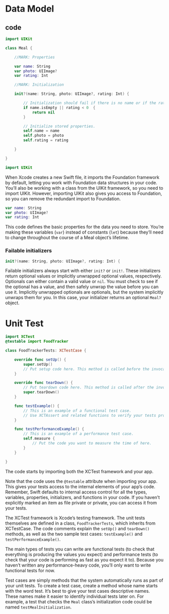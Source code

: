 # Data Model
## code
```swift
import UIKit

class Meal {

    //MARK: Properties

    var name: String
    var photo: UIImage?
    var rating: Int

    //MARK: Initialization

    init?(name: String, photo: UIImage?, rating: Int) {

        // Initialization should fail if there is no name or if the rating is negative.
        if name.isEmpty || rating < 0  {
            return nil
        }

        // Initialize stored properties.
        self.name = name
        self.photo = photo
        self.rating = rating

    }

}
```


```swift
import UIKit
```

When Xcode creates a new Swift file, it imports the Foundation framework by default, letting you work with Foundation data structures in your code. You’ll also be working with a class from the UIKit framework, so you need to import UIKit. However, importing UIKit also gives you access to Foundation, so you can remove the redundant import to Foundation.

```swift
var name: String
var photo: UIImage?
var rating: Int
```

This code defines the basic properties for the data you need to store. You’re making these variables (`var`) instead of constants (`let`) because they’ll need to change throughout the course of a Meal object’s lifetime.

### Failable initializers

```swift
init?(name: String, photo: UIImage?, rating: Int) {
```

Failable initializers always start with either `init?` or `init!`. These initializers return optional values or implicitly unwrapped optional values, respectively. Optionals can either contain a valid value or `nil`. You must check to see if the optional has a value, and then safely unwrap the value before you can use it. Implicitly unwrapped optionals are optionals, but the system implicitly unwraps them for you.
In this case, your initializer returns an optional `Meal?` object.

# Unit Test

```swift
import XCTest
@testable import FoodTracker

class FoodTrackerTests: XCTestCase {

    override func setUp() {
        super.setUp()
        // Put setup code here. This method is called before the invocation of each test method in the class.
    }

    override func tearDown() {
        // Put teardown code here. This method is called after the invocation of each test method in the class.
        super.tearDown()
    }

    func testExample() {
        // This is an example of a functional test case.
        // Use XCTAssert and related functions to verify your tests produce the correct results.
    }

    func testPerformanceExample() {
        // This is an example of a performance test case.
        self.measure {
            // Put the code you want to measure the time of here.
        }
    }

}
```

The code starts by importing both the XCTest framework and your app.

Note that the code uses the `@testable` attribute when importing your app. This gives your tests access to the internal elements of your app’s code. Remember, Swift defaults to internal access control for all the types, variables, properties, initializers, and functions in your code. If you haven’t explicitly marked an item as file private or private, you can access it from your tests.

The XCTest framework is Xcode’s testing framework. The unit tests themselves are defined in a class, `FoodTrackerTests`, which inherits from XCTestCase. The code comments explain the `setUp()` and `tearDown()` methods, as well as the two sample test cases: `testExample()` and `testPerformanceExample()`.

The main types of tests you can write are functional tests (to check that everything is producing the values you expect) and performance tests (to check that your code is performing as fast as you expect it to). Because you haven’t written any performance-heavy code, you’ll only want to write functional tests for now.

Test cases are simply methods that the system automatically runs as part of your unit tests. To create a test case, create a method whose name starts with the word test. It’s best to give your test cases descriptive names. These names make it easier to identify individual tests later on. For example, a test that checks the `Meal` class’s initialization code could be named `testMealInitialization`.

